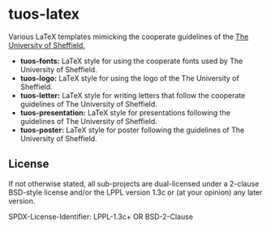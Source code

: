 # tuos-latex

Various LaTeX templates mimicking the cooperate guidelines of the 
[The University of Sheffield.](https://www.sheffield.ac.uk)

* **tuos-fonts:** LaTeX style for using the cooperate fonts used by 
  The University of Sheffield.
* **tuos-logo:** LaTeX style for using the logo of the The University of
  Sheffield.
* **tuos-letter:** LaTeX style for writing letters that follow the 
  cooperate guidelines of The University of Sheffield.
* **tuos-presentation:** LaTeX style for presentations following 
  the guidelines of The University of Sheffield.
* **tuos-poster:** LaTeX style for poster following the guidelines 
  of The University of Sheffield.

## License

If not otherwise stated, all sub-projects are dual-licensed under a
2-clause BSD-style license and/or the LPPL version 1.3c or (at your 
opinion) any later version. 

SPDX-License-Identifier: LPPL-1.3c+ OR BSD-2-Clause

